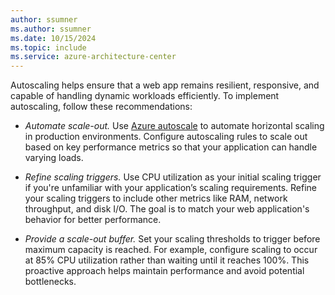 ```yaml
---
author: ssumner
ms.author: ssumner
ms.date: 10/15/2024
ms.topic: include
ms.service: azure-architecture-center
---
```

Autoscaling helps ensure that a web app remains resilient, responsive, and capable of handling dynamic workloads efficiently. To implement autoscaling, follow these recommendations:

- *Automate scale-out.* Use [Azure autoscale](/azure/azure-monitor/autoscale/autoscale-overview) to automate horizontal scaling in production environments. Configure autoscaling rules to scale out based on key performance metrics so that your application can handle varying loads.

- *Refine scaling triggers.* Use CPU utilization as your initial scaling trigger if you're unfamiliar with your application’s scaling requirements. Refine your scaling triggers to include other metrics like RAM, network throughput, and disk I/O. The goal is to match your web application's behavior for better performance.

- *Provide a scale-out buffer.* Set your scaling thresholds to trigger before maximum capacity is reached. For example, configure scaling to occur at 85% CPU utilization rather than waiting until it reaches 100%. This proactive approach helps maintain performance and avoid potential bottlenecks.
